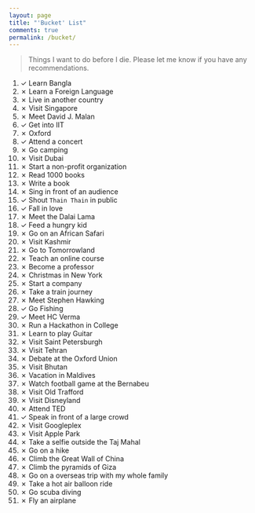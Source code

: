 ```yaml
---
layout: page
title: "'Bucket' List"
comments: true
permalink: /bucket/
---
```

> Things I want to do before I die. Please let me know if you have any recommendations.


<ol>
    <li>&#10003; Learn Bangla</li>
    <li>&#10007; Learn a Foreign Language</li>
    <li>&#10007; Live in another country</li>
    <li>&#10007; Visit Singapore</li>
    <li>&#10007; Meet David J. Malan</li>
    <li>&#10003; Get into IIT</li>
    <li>&#10007; Oxford</li>
    <li>&#10003; Attend a concert</li>
    <li>&#10007; Go camping</li>
    <li>&#10007; Visit Dubai</li>
    <li>&#10007; Start a non-profit organization</li>
    <li>&#10007; Read 1000 books</li>
    <li>&#10007; Write a book</li>
    <li>&#10007; Sing in front of an audience</li>
    <li>&#10003; Shout <code>Thain Thain</code> in public</li>
    <li>&#10003; Fall in love</li>
    <li>&#10007; Meet the Dalai Lama</li>
    <li>&#10003; Feed a hungry kid</li>
    <li>&#10007; Go on an African Safari</li>
    <li>&#10007; Visit Kashmir</li>
    <li>&#10007; Go to Tomorrowland</li>
    <li>&#10007; Teach an online course</li>
    <li>&#10007; Become a professor</li>
    <li>&#10007; Christmas in New York</li>
    <li>&#10007; Start a company</li>
    <li>&#10007; Take a train journey</li>
    <li>&#10007; Meet Stephen Hawking</li>
    <li>&#10003; Go Fishing</li>
    <li>&#10003; Meet HC Verma</li>
    <li>&#10007; Run a Hackathon in College</li>
    <li>&#10007; Learn to play Guitar</li>
    <li>&#10007; Visit Saint Petersburgh</li>
    <li>&#10007; Visit Tehran</li>
    <li>&#10007; Debate at the Oxford Union</li>
    <li>&#10007; Visit Bhutan</li>
    <li>&#10007; Vacation in Maldives</li>
    <li>&#10007; Watch football game at the Bernabeu</li>
    <li>&#10007; Visit Old Trafford</li>
    <li>&#10007; Visit Disneyland</li>
    <li>&#10007; Attend TED</li>
    <li>&#10003; Speak in front of a large crowd</li>
    <li>&#10007; Visit Googleplex</li>
    <li>&#10007; Visit Apple Park</li>
    <li>&#10007; Take a selfie outside the Taj Mahal</li>
    <li>&#10007; Go on a hike</li>
    <li>&#10007; Climb the Great Wall of China</li>
    <li>&#10007; Climb the pyramids of Giza</li>
    <li>&#10007; Go on a overseas trip with my whole family</li>
    <li>&#10007; Take a hot air balloon ride</li>
    <li>&#10007; Go scuba diving</li>
    <li>&#10007; Fly an airplane</li>
</ol>
